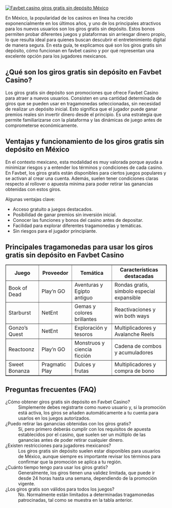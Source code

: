 [![Favbet casino giros gratis sin depósito México](https://123-caf.pages.dev/gitsignup.png)](https://vrmoo.ru/Bt82HjjY)

<p>En México, la popularidad de los casinos en línea ha crecido exponencialmente en los últimos años, y uno de los principales atractivos para los nuevos usuarios son los giros gratis sin depósito. Estos bonos permiten probar diferentes juegos y plataformas sin arriesgar dinero propio, lo que resulta ideal para quienes buscan descubrir el entretenimiento digital de manera segura. En esta guía, te explicamos qué son los giros gratis sin depósito, cómo funcionan en favbet casino y por qué representan una excelente opción para los jugadores mexicanos.</p>  <h2>¿Qué son los giros gratis sin depósito en Favbet Casino?</h2> <p>Los giros gratis sin depósito son promociones que ofrece Favbet Casino para atraer a nuevos usuarios. Consisten en una cantidad determinada de giros que se pueden usar en tragamonedas seleccionadas, sin necesidad de realizar un depósito inicial. Esto significa que el jugador puede ganar premios reales sin invertir dinero desde el principio. Es una estrategia que permite familiarizarse con la plataforma y las dinámicas de juego antes de comprometerse económicamente.</p>  <h2>Ventajas y funcionamiento de los giros gratis sin depósito en México</h2> <p>En el contexto mexicano, esta modalidad es muy valorada porque ayuda a minimizar riesgos y a entender los términos y condiciones de cada casino. En Favbet, los giros gratis están disponibles para ciertos juegos populares y se activan al crear una cuenta. Además, suelen tener condiciones claras respecto al rollover o apuesta mínima para poder retirar las ganancias obtenidas con estos giros.</p> <p>Algunas ventajas clave:</p> <ul>   <li>Acceso gratuito a juegos destacados.</li>   <li>Posibilidad de ganar premios sin inversión inicial.</li>   <li>Conocer las funciones y bonos del casino antes de depositar.</li>   <li>Facilidad para explorar diferentes tragamonedas y temáticas.</li>   <li>Sin riesgos para el jugador principiante.</li> </ul>  <h2>Principales tragamonedas para usar los giros gratis sin depósito en Favbet Casino</h2> <table border="1" cellspacing="0" cellpadding="5">   <thead>     <tr>       <th>Juego</th>       <th>Proveedor</th>       <th>Temática</th>       <th>Características destacadas</th>     </tr>   </thead>   <tbody>     <tr>       <td>Book of Dead</td>       <td>Play’n GO</td>       <td>Aventuras y Egipto antiguo</td>       <td>Rondas gratis, símbolo especial expansible</td>     </tr>     <tr>       <td>Starburst</td>       <td>NetEnt</td>       <td>Gemas y colores brillantes</td>       <td>Reactivaciones y win both ways</td>     </tr>     <tr>       <td>Gonzo’s Quest</td>       <td>NetEnt</td>       <td>Exploración y tesoros</td>       <td>Multiplicadores y Avalanche Reels</td>     </tr>     <tr>       <td>Reactoonz</td>       <td>Play’n GO</td>       <td>Monstruos y ciencia ficción</td>       <td>Cadena de combos y acumuladores</td>     </tr>     <tr>       <td>Sweet Bonanza</td>       <td>Pragmatic Play</td>       <td>Dulces y frutas</td>       <td>Multiplicadores y compra de bono</td>     </tr>   </tbody> </table>  <h2>Preguntas frecuentes (FAQ)</h2> <dl>   <dt>¿Cómo obtener giros gratis sin depósito en Favbet Casino?</dt>   <dd>Simplemente debes registrarte como nuevo usuario y, si la promoción está activa, los giros se añaden automáticamente a tu cuenta para usarlos en los juegos autorizados.</dd>    <dt>¿Puedo retirar las ganancias obtenidas con los giros gratis?</dt>   <dd>Sí, pero primero deberás cumplir con los requisitos de apuesta establecidos por el casino, que suelen ser un múltiplo de las ganancias antes de poder retirar cualquier dinero.</dd>    <dt>¿Existen restricciones para jugadores mexicanos?</dt>   <dd>Los giros gratis sin depósito suelen estar disponibles para usuarios de México, aunque siempre es importante revisar los términos para confirmar que la promoción se aplica a tu región.</dd>    <dt>¿Cuánto tiempo tengo para usar los giros gratis?</dt>   <dd>Generalmente, los giros tienen una validez limitada, que puede ir desde 24 horas hasta una semana, dependiendo de la promoción vigente.</dd>    <dt>¿Los giros gratis son válidos para todos los juegos?</dt>   <dd>No. Normalmente están limitados a determinadas tragamonedas patrocinadas, tal como se muestra en la tabla anterior.</dd> </dl>